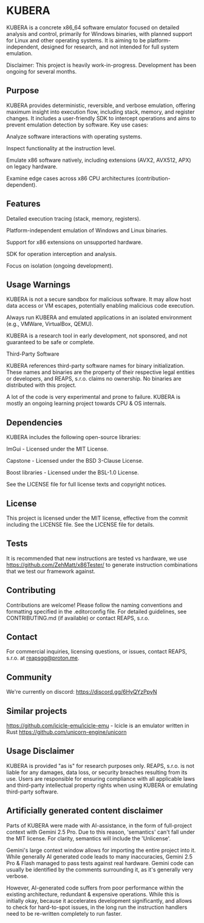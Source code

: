 # KUBERA
KUBERA is a concrete x86_64 software emulator focused on detailed analysis and control, primarily for Windows binaries, with planned support for Linux and other operating systems. 
It is aiming to be platform-independent, designed for research, and not intended for full system emulation.


Disclaimer: This project is heavily work-in-progress. Development has been ongoing for several months.

## Purpose
KUBERA provides deterministic, reversible, and verbose emulation, offering maximum insight into execution flow, including stack, memory, and register changes. 
It includes a user-friendly SDK to intercept operations and aims to prevent emulation detection by software. Key use cases:

Analyze software interactions with operating systems.

Inspect functionality at the instruction level.

Emulate x86 software natively, including extensions (AVX2, AVX512, APX) on legacy hardware.

Examine edge cases across x86 CPU architectures (contribution-dependent).


## Features

Detailed execution tracing (stack, memory, registers).

Platform-independent emulation of Windows and Linux binaries.

Support for x86 extensions on unsupported hardware.

SDK for operation interception and analysis.

Focus on isolation (ongoing development).

## Usage Warnings
KUBERA is not a secure sandbox for malicious software. It may allow host data access or VM escapes, potentially enabling malicious code execution. 

Always run KUBERA and emulated applications in an isolated environment (e.g., VMWare, VirtualBox, QEMU). 

KUBERA is a research tool in early development, not sponsored, and not guaranteed to be safe or complete.

Third-Party Software

KUBERA references third-party software names for binary initialization. These names and binaries are the property of their respective legal entities or developers, and REAPS, s.r.o. claims no ownership. No binaries are distributed with this project.

A lot of the code is very experimental and prone to failure. KUBERA is mostly an ongoing learning project towards CPU & OS internals.

## Dependencies
KUBERA includes the following open-source libraries:

ImGui - Licensed under the MIT License.

Capstone - Licensed under the BSD 3-Clause License.

Boost libraries - Licensed under the BSL-1.0 License.

See the LICENSE file for full license texts and copyright notices.

## License
This project is licensed under the MIT license, effective from the commit including the LICENSE file. See the LICENSE file for details.

## Tests
It is recommended that new instructions are tested vs hardware, we use https://github.com/ZehMatt/x86Tester/ to generate instruction combinations that we test our framework against.

## Contributing
Contributions are welcome! Please follow the naming conventions and formatting specified in the .editorconfig file. For detailed guidelines, see CONTRIBUTING.md (if available) or contact REAPS, s.r.o.

## Contact
For commercial inquiries, licensing questions, or issues, contact REAPS, s.r.o. at reapsgg@proton.me.


## Community

We're currently on discord: https://discord.gg/6HyQYzPpyN

## Similar projects

https://github.com/icicle-emu/icicle-emu - Icicle is an emulator written in Rust
https://github.com/unicorn-engine/unicorn

## Usage Disclaimer

KUBERA is provided "as is" for research purposes only. REAPS, s.r.o. is not liable for any damages, data loss, or security breaches resulting from its use. Users are responsible for ensuring compliance with all applicable laws and third-party intellectual property rights when using KUBERA or emulating third-party software.

## Artificially generated content disclaimer

Parts of KUBERA were made with AI-assistance, in the form of full-project context with Gemini 2.5 Pro.
Due to this reason, 'semantics' can't fall under the MIT license. For clarity, semantics will include the 'Unlicense'.

Gemini's large context window allows for importing the entire project into it.
While generally AI generated code leads to many inaccuracies, Gemini 2.5 Pro & Flash managed to pass tests against real hardware.
Gemini code can usually be identified by the comments surrounding it, as it's generally very verbose.

However, AI-generated code suffers from poor performance within the existing architecture, redundant & expensive operations.
While this is initially okay, because it accelerates development significantly, and allows to check for hard-to-spot issues, in the long run the instruction handlers need to be re-written completely to run faster.

